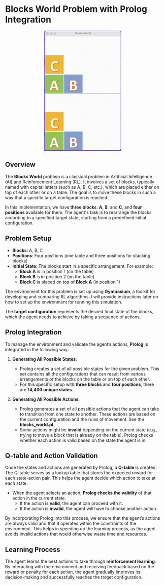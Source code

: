 # Blocks World Problem with Prolog Integration


<div align="center">
  <img src="./blocks.gif" width="250" />
</div>

## Overview

The **Blocks World** problem is a classical problem in Artificial Intelligence (AI) and Reinforcement Learning (RL). It involves a set of blocks, typically named with capital letters (such as A, B, C, etc.), which are placed either on top of each other or on a table. The goal is to move these blocks in such a way that a specific target configuration is reached.

In this implementation, we have **three blocks**: **A**, **B**, and **C**, and **four positions** available for them. The agent's task is to rearrange the blocks according to a specified target state, starting from a predefined initial configuration.

## Problem Setup

- **Blocks**: A, B, C
- **Positions**: Four positions (one table and three positions for stacking blocks)
- **Initial State**: The blocks start in a specific arrangement. For example:
  - **Block A** is in position 1 (on the table)
  - **Block B** is in position 2 (on the table)
  - **Block C** is placed on top of **Block A** (in position 1)

The environment for this problem is set up using **Gymnasium**, a toolkit for developing and comparing RL algorithms. I will provide instructions later on how to set up the environment for running this simulation.

The **target configuration** represents the desired final state of the blocks, which the agent needs to achieve by taking a sequence of actions.


## Prolog Integration

To manage the environment and validate the agent’s actions, **Prolog** is integrated in the following way:

1. **Generating All Possible States**: 
   - Prolog creates a set of all possible states for the given problem. This set contains all the configurations that can result from various arrangements of the blocks on the table or on top of each other. 
   - For this specific setup with **three blocks** and **four positions**, there are **14,400 unique states**.

2. **Generating All Possible Actions**: 
   - Prolog generates a set of all possible actions that the agent can take to transition from one state to another. These actions are based on the current configuration and the rules of movement. See the **blocks_world.pl**.
   - Some actions might be **invalid** depending on the current state (e.g., trying to move a block that is already on the table). Prolog checks whether each action is valid based on the state the agent is in.

## Q-table and Action Validation

Once the states and actions are generated by Prolog, a **Q-table** is created. The Q-table serves as a lookup table that stores the expected reward for each state-action pair. This helps the agent decide which action to take at each state.

- When the agent selects an action, **Prolog checks the validity** of that action in the current state.
  - If the action is **valid**, the agent can proceed with it.
  - If the action is **invalid**, the agent will have to choose another action.

By incorporating Prolog into this process, we ensure that the agent’s actions are always valid and that it operates within the constraints of the environment. This helps in speeding up the learning process, as the agent avoids invalid actions that would otherwise waste time and resources.

## Learning Process

The agent learns the best actions to take through **reinforcement learning**. By interacting with the environment and receiving feedback based on the reward or penalty for each action, the agent gradually improves its decision-making and successfully reaches the target configuration.


